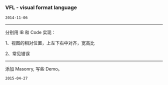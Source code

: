 ### VFL - visual format language

`2014-11-06`

-----
分别用 IB 和 Code 实现：

1、视图的相对位置，上左下右中对齐，宽高比

2、常见错误

-----
添加 Masonry, 写些 Demo。

`2015-04-27`
